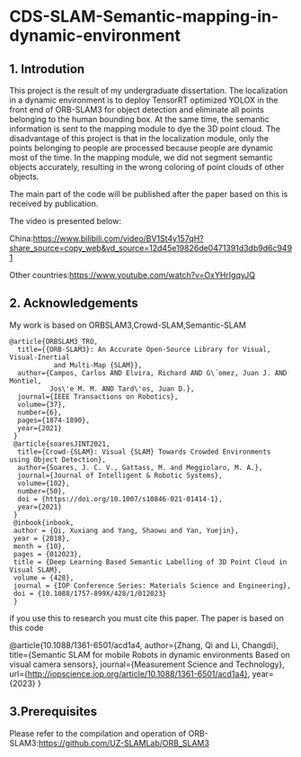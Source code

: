 # CDS-SLAM-Semantic-mapping-in-dynamic-environment
## 1. Introdution
This project is the result of my undergraduate dissertation. The localization in a dynamic environment is to deploy TensorRT optimized YOLOX in the front end of ORB-SLAM3 for object detection and eliminate all points belonging to the human bounding box. At the same time, the semantic information is sent to the mapping module to dye the 3D point cloud. The disadvantage of this project is that in the localization module, only the points belonging to people are processed because people are dynamic most of the time. In the mapping module, we did not segment semantic objects accurately, resulting in the wrong coloring of point clouds of other objects.

The main part of the code will be published after the paper based on this is received by publication.

The video is presented below:

China:https://www.bilibili.com/video/BV1St4y157qH?share_source=copy_web&vd_source=12d45e19826de0471391d3db9d6c9491

Other countries:https://www.youtube.com/watch?v=OxYHrIgqyJQ

## 2. Acknowledgements

My work is based on ORBSLAM3,Crowd-SLAM,Semantic-SLAM
  
    @article{ORBSLAM3_TRO,
      title={{ORB-SLAM3}: An Accurate Open-Source Library for Visual, Visual-Inertial 
               and Multi-Map {SLAM}},
      author={Campos, Carlos AND Elvira, Richard AND G\´omez, Juan J. AND Montiel, 
              Jos\'e M. M. AND Tard\'os, Juan D.},
      journal={IEEE Transactions on Robotics}, 
      volume={37},
      number={6},
      pages={1874-1890},
      year={2021}
     }
     @article{soaresJINT2021,
      title={Crowd-{SLAM}: Visual {SLAM} Towards Crowded Environments using Object Detection},
      author={Soares, J. C. V., Gattass, M. and Meggiolaro, M. A.},
      journal={Journal of Intelligent & Robotic Systems},
      volume={102},
      number={50},
      doi = {https://doi.org/10.1007/s10846-021-01414-1},
      year={2021}
     }
     @inbook{inbook,
     author = {Qi, Xuxiang and Yang, Shaowu and Yan, Yuejin},
     year = {2018},
     month = {10},
     pages = {012023},
     title = {Deep Learning Based Semantic Labelling of 3D Point Cloud in Visual SLAM},
     volume = {428},
     journal = {IOP Conference Series: Materials Science and Engineering},
     doi = {10.1088/1757-899X/428/1/012023}
     }
     
  if you use this to research you must cite this paper. The paper is based on this code
  
  @article{10.1088/1361-6501/acd1a4,
	author={Zhang, Qi and Li, Changdi},
	title={Semantic SLAM for mobile Robots in dynamic environments Based on visual camera sensors},
	journal={Measurement Science and Technology},
	url={http://iopscience.iop.org/article/10.1088/1361-6501/acd1a4},
	year={2023}
}
  ## 3.Prerequisites
  Please refer to the compilation and operation of ORB-SLAM3:https://github.com/UZ-SLAMLab/ORB_SLAM3

